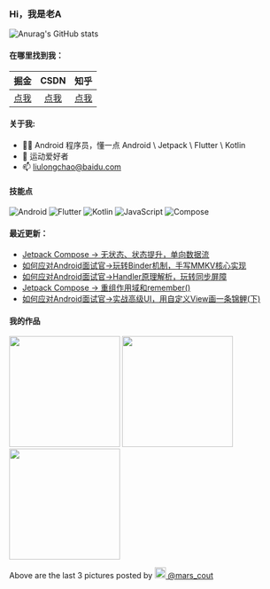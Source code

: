 ### Hi，我是老A

![Anurag's GitHub stats](https://github-readme-stats.vercel.app/api?username=Mars&bg_color=30,C2FFD8,465EFB&title_color=fff&text_color=fff)

#### 在哪里找到我：

|                            掘金                            |                                 CSDN                            |                      知乎                             |
| :--------------------------------------------------------: | :-------------------------------------------------------------: | :--------------------------------------------------: |
| [点我](https://juejin.cn/user/2805609402739550/activities) | [点我](https://blog.csdn.net/IT_Android?spm=1000.2115.3001.5343) | [点我](https://www.zhihu.com/people/liu-long-chao-97) |

#### 关于我:

- 🙋🏻 Android 程序员，懂一点 Android \ Jetpack \ Flutter \ Kotlin
- 🏀 运动爱好者
- 📫 liulongchao@baidu.com

#### 技能点

![Android](https://img.shields.io/badge/Android-%2335495e.svg?style=for-the-badge&logo=Android&logoColor=%FF35D06D)
![Flutter](https://img.shields.io/badge/Flutter-%23323330.svg?style=for-the-badge&logo=Flutter&logoColor=%FF0F7BE4)
![Kotlin](https://img.shields.io/badge/Kotlin-B125EA&style=for-the-badge&logo=kotlin&logoColor=white)
![JavaScript](https://img.shields.io/badge/javascript-%23323330.svg?style=for-the-badge&logo=javascript&logoColor=%23F7DF1E)
![Compose](https://img.shields.io/badge/Composer-885630?style=for-the-badge&logo=Composer&logoColor=white)

#### 最近更新：

<!-- BLOG-POST-LIST:START -->
- [Jetpack Compose -&gt; 无状态、状态提升，单向数据流](https://juejin.cn/post/7345388391804813349)
- [如何应对Android面试官-&gt;玩转Binder机制，手写MMKV核心实现](https://juejin.cn/post/7344682689453424649)
- [如何应对Android面试官-&gt;Handler原理解析，玩转同步屏障](https://juejin.cn/post/7342420969879175219)
- [Jetpack Compose -&gt; 重组作用域和remember&lpar;&rpar;](https://juejin.cn/post/7338250632938455049)
- [如何应对Android面试官-&gt;实战高级UI，用自定义View画一条锦鲤&lpar;下&rpar;](https://juejin.cn/post/7337112002551300134)
<!-- BLOG-POST-LIST:END -->

#### 我的作品
<p><img width="200" src="" /> <img width="200" src="" /> <img width="200" src="" /></p>
<p>Above are the last 3 pictures posted by <a href="https://www.instagram.com/mars_cout/" target="_blank"><img src="https://upload.wikimedia.org/wikipedia/commons/thumb/e/e7/Instagram_logo_2016.svg/1024px-Instagram_logo_2016.svg.png" width="20"/> @mars_cout</a></p>
